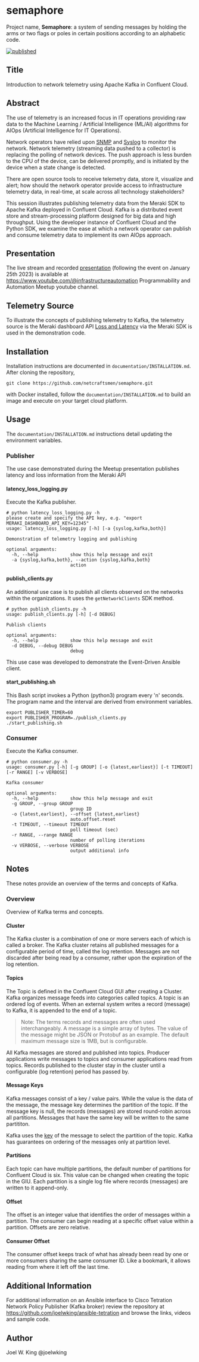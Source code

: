 # semaphore

Project name, **Semaphore**: a system of sending messages by holding the arms or two flags or poles in certain positions according to an alphabetic code.

[![published](https://static.production.devnetcloud.com/codeexchange/assets/images/devnet-published.svg)](https://developer.cisco.com/codeexchange/github/repo/netcraftsmen/semaphore)

## Title
Introduction to network telemetry using Apache Kafka in Confluent Cloud.

## Abstract

The use of telemetry is an increased focus in IT operations providing raw data to the Machine Learning / Artificial Intelligence (ML/AI) algorithms for AIOps (Artificial Intelligence for IT Operations).

Network operators have relied upon [SNMP](https://www.ietf.org/rfc/rfc9232.html#RFC3416) and [Syslog](https://www.ietf.org/rfc/rfc9232.html#RFC5424) to monitor the network. Network telemetry (streaming data pushed to a collector) is replacing the polling of network devices. The push approach is less burden to the CPU of the device, can be delivered promptly, and is initiated by the device when a state change is detected.

There are open source tools to receive telemetry data, store it, visualize and alert; how should the network operator provide access to infrastructure telemetry data, in real-time, at scale across all technology stakeholders?

This session illustrates publishing telemetry data from the Meraki SDK to Apache Kafka deployed in Confluent Cloud. Kafka is a distributed event store and stream-processing platform designed for big data and high throughput. Using the developer instance of Confluent Cloud and the Python SDK, we examine the ease at which a network operator can publish and consume telemetry data to implement its own AIOps approach.

## Presentation

The live stream and recorded [presentation](https://www.youtube.com/watch?v=ABMcflO1ix8) (following the event on January 25th 2023) is available at https://www.youtube.com/@infrastructureautomation Programmability and Automation Meetup youtube channel.

## Telemetry Source

To illustrate the concepts of publishing telemetry to Kafka, the telemetry source is the Meraki dashboard API [Loss and Latency](https://developer.cisco.com/meraki/api-v1/#!get-device-loss-and-latency-history) via the Meraki SDK is used in the demonstration code.

## Installation

Installation instructions are documented in `documentation/INSTALLATION.md`.  After cloning the repository,

```shell
git clone https://github.com/netcraftsmen/semaphore.git
```

with Docker installed, follow the `documentation/INSTALLATION.md` to build an image and execute on your target cloud platform.

## Usage

The `documentation/INSTALLATION.md` instructions detail updating the environment variables.

### Publisher

The use case demonstrated during the Meetup presentation publishes latency and loss information from the Meraki API

#### latency_loss_logging.py

Execute the Kafka publisher.

```shell
# python latency_loss_logging.py -h
please create and specify the API key, e.g. "export MERAKI_DASHBOARD_API_KEY=12345"
usage: latency_loss_logging.py [-h] [-a {syslog,kafka,both}]

Demonstration of telemetry logging and publishing

optional arguments:
  -h, --help            show this help message and exit
  -a {syslog,kafka,both}, --action {syslog,kafka,both}
                        action
```

#### publish_clients.py

An additional use case is to publish all clients observed on the networks within the organizations. It uses the `getNetworkClients` SDK method.

```shell
# python publish_clients.py -h
usage: publish_clients.py [-h] [-d DEBUG]

Publish clients

optional arguments:
  -h, --help            show this help message and exit
  -d DEBUG, --debug DEBUG
                        debug
```
This use case was developed to demonstrate the Event-Driven Ansible client.

#### start_publishing.sh

This Bash script invokes a Python (python3) program every 'n' seconds. The program name and the interval are derived from environment variables.

```shell
export PUBLISHER_TIMER=60
export PUBLISHER_PROGRAM=./publish_clients.py
./start_publishing.sh
```

### Consumer

Execute the Kafka consumer.

```shell
# python consumer.py -h
usage: consumer.py [-h] [-g GROUP] [-o {latest,earliest}] [-t TIMEOUT] [-r RANGE] [-v VERBOSE]

Kafka consumer

optional arguments:
  -h, --help            show this help message and exit
  -g GROUP, --group GROUP
                        group ID
  -o {latest,earliest}, --offset {latest,earliest}
                        auto.offset.reset
  -t TIMEOUT, --timeout TIMEOUT
                        poll timeout (sec)
  -r RANGE, --range RANGE
                        number of polling iterations
  -v VERBOSE, --verbose VERBOSE
                        output additional info
```

## Notes

These notes provide an overview of the terms and concepts of Kafka.

### Overview

Overview of Kafka terms and concepts.

#### Cluster

The Kafka cluster is a combination of one or more servers each of which is called a broker. The Kafka cluster retains all published messages for a configurable period of time, called the log retention. Messages are not discarded after being read by a consumer, rather upon the expiration of the log retention.

#### Topics

The Topic is defined in the Confluent Cloud GUI after creating a Cluster. Kafka organizes message feeds into categories called topics. A topic is an ordered log of events. When an external system
writes a record (message) to Kafka, it is appended to the end of a topic.

>Note: The terms records and messages are often used interchangeably. A message is a simple array of bytes. The value of the message might be JSON or Protobuf as an example. The default maximum message size is 1MB, but is configurable.

All Kafka messages are stored and published into topics. Producer applications write messages to topics
and consumer applications read from topics. Records published to the cluster stay in the cluster until a configurable (log retention) period has passed by.

#### Message Keys

Kafka messages consist of a key / value pairs. While the value is the data of the message, the message key determines the partition of the topic. If the message key is null, the records (messages) are stored round-robin across all partitions. Messages that have the same key will be written to the same partititon.

Kafka uses the [key](https://stackoverflow.com/questions/29511521/is-key-required-as-part-of-sending-messages-to-kafka) of the message to select the partition of the topic. Kafka has guarantees on ordering of the messages only at partition level. 

#### Partitions

Each topic can have multiple partitions, the default number of partitions for Confluent Cloud is six. This value can be changed when creating the topic in the GIU. Each partition is a single log file where records (messages) are written to it append-only.

#### Offset

The offset is an integer value that identifies the order of messages within a partition. The consumer can begin reading at a specific offset value within a partition. Offsets are zero relative.

#### Consumer Offset

The consumer offset keeps track of what has already been read by one or more consumers sharing the same consumer ID.  Like a bookmark, it allows reading from where it left off the last time. 

## Additional Information

For additional information on an Ansible interface to Cisco Tetration Network Policy Publisher (Kafka broker) review the repository at https://github.com/joelwking/ansible-tetration and browse the links, videos and sample code.

## Author

Joel W. King @joelwking
